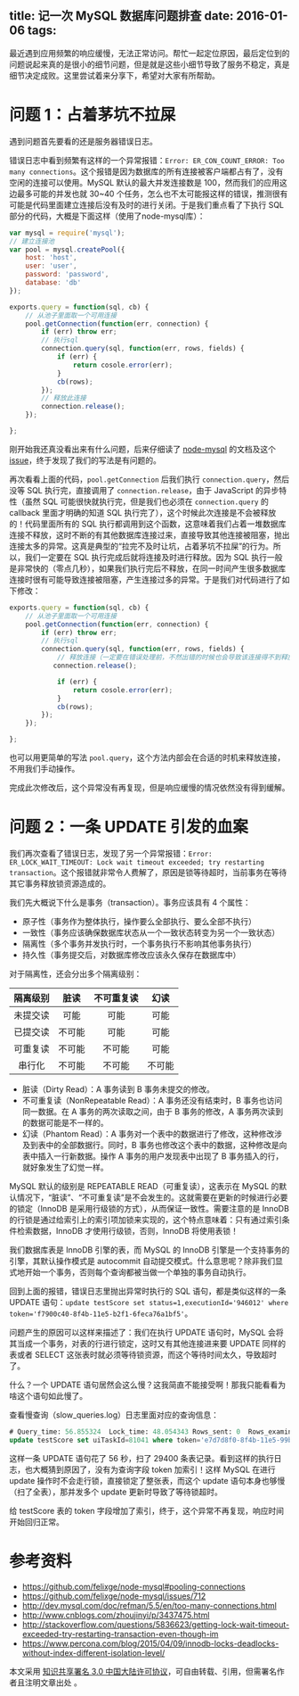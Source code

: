 title: 记一次 MySQL 数据库问题排查
date: 2016-01-06
tags:
---

最近遇到应用频繁的响应缓慢，无法正常访问。帮忙一起定位原因，最后定位到的问题说起来真的是很小的细节问题，但是就是这些小细节导致了服务不稳定，真是细节决定成败。这里尝试着来分享下，希望对大家有所帮助。

# 问题 1：占着茅坑不拉屎

遇到问题首先要看的还是服务器错误日志。

错误日志中看到频繁有这样的一个异常报错：`Error: ER_CON_COUNT_ERROR: Too many connections`。这个报错是因为数据库的所有连接被客户端都占有了，没有空闲的连接可以使用。MySQL 默认的最大并发连接数是 100，然而我们的应用这边最多可能的并发也就 30~40 个任务，怎么也不太可能报这样的错误，推测很有可能是代码里面建立连接后没有及时的进行关闭。于是我们重点看了下执行 SQL 部分的代码，大概是下面这样（使用了node-mysql库）：

```javascript
var mysql = require('mysql');
// 建立连接池
var pool = mysql.createPool({
    host: 'host',
    user: 'user',
    password: 'password',
    database: 'db'
});

exports.query = function(sql, cb) {
    // 从池子里面取一个可用连接
    pool.getConnection(function(err, connection) {
        if (err) throw err;
        // 执行sql
        connection.query(sql, function(err, rows, fields) {
            if (err) {
                return cosole.error(err);
            }
            cb(rows);
        });
        // 释放此连接
        connection.release();
    });

};
```

刚开始我还真没看出来有什么问题，后来仔细读了 [node-mysql](https://github.com/felixge/node-mysql#pooling-connections) 的文档及这个 [issue](https://github.com/felixge/node-mysql/issues/712)，终于发现了我们的写法是有问题的。

再次看看上面的代码，`pool.getConnection` 后我们执行 `connection.query`，然后没等 SQL 执行完，直接调用了  `connection.release`，由于 JavaScript 的异步特性（虽然 SQL 可能很快就执行完，但是我们也必须在 `connection.query` 的 callback 里面才明确的知道 SQL 执行完了），这个时候此次连接是不会被释放的！代码里面所有的 SQL 执行都调用到这个函数，这意味着我们占着一堆数据库连接不释放，这时不断的有其他数据库连接过来，直接导致其他连接被阻塞，抛出连接太多的异常。这真是典型的“拉完不及时让坑，占着茅坑不拉屎”的行为。所以，我们一定要在 SQL 执行完成后就将连接及时进行释放。因为 SQL 执行一般是非常快的（零点几秒），如果我们执行完后不释放，在同一时间产生很多数据库连接时很有可能导致连接被阻塞，产生连接过多的异常。于是我们对代码进行了如下修改：

```javascript
exports.query = function(sql, cb) {
    // 从池子里面取一个可用连接
    pool.getConnection(function(err, connection) {
        if (err) throw err;
        // 执行sql
        connection.query(sql, function(err, rows, fields) {
            // 释放连接（一定要在错误处理前，不然出错的时候也会导致该连接得不到释放）
           connection.release();

            if (err) {
                return cosole.error(err);
            }
            cb(rows);
        });
    });

};
```

也可以用更简单的写法 `pool.query`，这个方法内部会在合适的时机来释放连接，不用我们手动操作。

完成此次修改后，这个异常没有再复现，但是响应缓慢的情况依然没有得到缓解。

# 问题 2：一条 UPDATE 引发的血案

我们再次查看了错误日志，发现了另一个异常报错：`Error: ER_LOCK_WAIT_TIMEOUT: Lock wait timeout exceeded; try restarting transaction`。这个报错就非常令人费解了，原因是锁等待超时，当前事务在等待其它事务释放锁资源造成的。

我们先大概说下什么是事务（transaction）。事务应该具有 4 个属性：
  - 原子性（事务作为整体执行，操作要么全部执行、要么全部不执行）
  - 一致性（事务应该确保数据库状态从一个一致状态转变为另一个一致状态）
  - 隔离性（多个事务并发执行时，一个事务执行不影响其他事务执行）
  - 持久性（事务提交后，对数据库修改应该永久保存在数据库中）

对于隔离性，还会分出多个隔离级别：

| 隔离级别 | 脏读 | 不可重复读 | 幻读 |
| :-----: | :-----:| :------: | :----: |
| 未提交读 | 可能 | 可能 | 可能 |
| 已提交读 | 不可能 | 可能 | 可能 |
| 可重复读 | 不可能 | 不可能 | 可能 |
| 串行化 | 不可能 | 不可能 | 不可能 |

  - 脏读（Dirty Read）：A 事务读到 B 事务未提交的修改。
  - 不可重复读（NonRepeatable Read）：A 事务还没有结束时，B 事务也访问同一数据。在 A 事务的两次读取之间，由于 B 事务的修改，A 事务两次读到的数据可能是不一样的。
  - 幻读（Phantom Read）：A 事务对一个表中的数据进行了修改，这种修改涉及到表中的全部数据行。同时，B 事务也修改这个表中的数据，这种修改是向表中插入一行新数据。操作 A 事务的用户发现表中出现了 B 事务插入的行，就好象发生了幻觉一样。

MySQL 默认的级别是 REPEATABLE READ（可重复读），这表示在 MySQL 的默认情况下，“脏读”、“不可重复读”是不会发生的。这就需要在更新的时候进行必要的锁定（InnoDB 是采用行级锁的方式），从而保证一致性。需要注意的是 InnoDB 的行锁是通过给索引上的索引项加锁来实现的，这个特点意味着：只有通过索引条件检索数据，InnoDB 才使用行级锁，否则，InnoDB 将使用表锁！

我们数据库表是 InnoDB 引擎的表，而 MySQL 的 InnoDB 引擎是一个支持事务的引擎，其默认操作模式是 autocommit 自动提交模式。什么意思呢？除非我们显式地开始一个事务，否则每个查询都被当做一个单独的事务自动执行。

回到上面的报错，错误日志里抛出异常时执行的 SQL 语句，都是类似这样的一条 UPDATE 语句：`update testScore set status=1,executionId='946012' where token='f7900c40-8f4b-11e5-b2f1-6feca76a1bf5'`。

问题产生的原因可以这样来描述了：我们在执行 UPDATE 语句时，MySQL 会将其当成一个事务，对表的行进行锁定，这时又有其他连接进来要 UPDATE 同样的表或者 SELECT 这张表时就必须等待锁资源，而这个等待时间太久，导致超时了。

什么？一个 UPDATE 语句居然会这么慢？这我简直不能接受啊！那我只能看看为啥这个语句如此慢了。

查看慢查询（slow_queries.log）日志里面对应的查询信息：

```sql
# Query_time: 56.855324  Lock_time: 48.054343 Rows_sent: 0  Rows_examined: 29400
update testScore set uiTaskId=81041 where token='e7d7d8f0-8f4b-11e5-99be-9dfbb419755e';
```

这样一条 UPDATE 语句花了 56 秒，扫了 29400 条表记录。看到这样的执行日志，也大概猜到原因了，没有为查询字段 token 加索引！这样 MySQL 在进行 update 操作时不会走行锁，直接锁定了整张表，而这个 update 语句本身也够慢（扫了全表），那并发多个 update 更新时导致了等待锁超时。

给 testScore 表的 token 字段增加了索引，终于，这个异常不再复现，响应时间开始回归正常。

# 参考资料

  - https://github.com/felixge/node-mysql#pooling-connections
  - https://github.com/felixge/node-mysql/issues/712
  - http://dev.mysql.com/doc/refman/5.5/en/too-many-connections.html
  - http://www.cnblogs.com/zhoujinyi/p/3437475.html
  - http://stackoverflow.com/questions/5836623/getting-lock-wait-timeout-exceeded-try-restarting-transaction-even-though-im
  - https://www.percona.com/blog/2015/04/09/innodb-locks-deadlocks-without-index-different-isolation-level/

本文采用 [知识共享署名 3.0 中国大陆许可协议](http://creativecommons.org/licenses/by/3.0/cn)，可自由转载、引用，但需署名作者且注明文章出处 。
